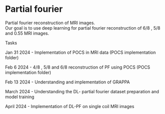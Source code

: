 # Partial fourier 
Partial fourier reconstruction of MRI images. \
Our goal is to use deep learning for partial fourier reconstruction of 6/8 , 5/8 and 0.55 MRI images. 

Tasks 

Jan 31 2024 - Implementation of POCS in MRI data (POCS implementation folder)

Feb 6 2024 - 4/8 , 5/8 and 6/8 reconstruction of PF using POCS (POCS implementation folder)

Feb 13 2024 - Understanding and implementation of GRAPPA  

March 2024 - Understanding the DL- partial fourier dataset preparation and model training

April 2024 - Implementation of DL-PF on single coil MRI images
